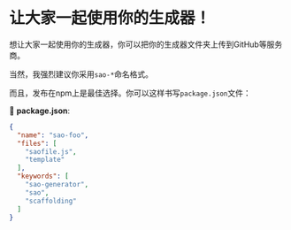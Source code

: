 # 让大家一起使用你的生成器！

想让大家一起使用你的生成器，你可以把你的生成器文件夹上传到GitHub等服务商。

当然，我强烈建议你采用`sao-*`命名格式。

而且，发布在npm上是最佳选择。你可以这样书写`package.json`文件：

📝 __package.json__:

```json
{
  "name": "sao-foo",
  "files": [
    "saofile.js",
    "template"
  ],
  "keywords": [
    "sao-generator",
    "sao",
    "scaffolding"
  ]
}
```
